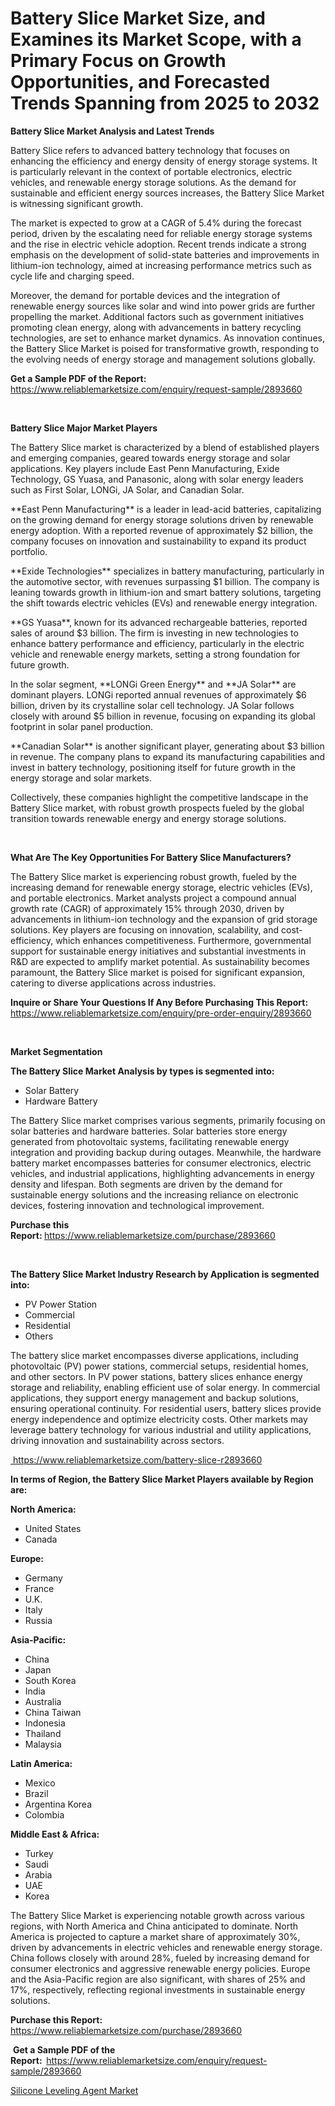 <p><h1>Battery Slice Market Size, and Examines its Market Scope, with a Primary Focus on Growth Opportunities, and Forecasted Trends Spanning from 2025 to 2032</h1></p><p><strong>Battery Slice Market Analysis and Latest Trends</strong></p>
<p><p>Battery Slice refers to advanced battery technology that focuses on enhancing the efficiency and energy density of energy storage systems. It is particularly relevant in the context of portable electronics, electric vehicles, and renewable energy storage solutions. As the demand for sustainable and efficient energy sources increases, the Battery Slice Market is witnessing significant growth.</p><p>The market is expected to grow at a CAGR of 5.4% during the forecast period, driven by the escalating need for reliable energy storage systems and the rise in electric vehicle adoption. Recent trends indicate a strong emphasis on the development of solid-state batteries and improvements in lithium-ion technology, aimed at increasing performance metrics such as cycle life and charging speed. </p><p>Moreover, the demand for portable devices and the integration of renewable energy sources like solar and wind into power grids are further propelling the market. Additional factors such as government initiatives promoting clean energy, along with advancements in battery recycling technologies, are set to enhance market dynamics. As innovation continues, the Battery Slice Market is poised for transformative growth, responding to the evolving needs of energy storage and management solutions globally.</p></p>
<p><strong>Get a Sample PDF of the Report:&nbsp;</strong> <a href="https://www.reliablemarketsize.com/enquiry/request-sample/2893660?utm_campaign=3365&utm_medium=2&utm_source=Github&utm_content=ia&utm_term=15032025&utm_id=battery-slice">https://www.reliablemarketsize.com/enquiry/request-sample/2893660</a></p>
<p>&nbsp;</p>
<p><strong>Battery Slice Major Market Players</strong></p>
<p><p>The Battery Slice market is characterized by a blend of established players and emerging companies, geared towards energy storage and solar applications. Key players include East Penn Manufacturing, Exide Technology, GS Yuasa, and Panasonic, along with solar energy leaders such as First Solar, LONGi, JA Solar, and Canadian Solar.</p><p>**East Penn Manufacturing** is a leader in lead-acid batteries, capitalizing on the growing demand for energy storage solutions driven by renewable energy adoption. With a reported revenue of approximately $2 billion, the company focuses on innovation and sustainability to expand its product portfolio.</p><p>**Exide Technologies** specializes in battery manufacturing, particularly in the automotive sector, with revenues surpassing $1 billion. The company is leaning towards growth in lithium-ion and smart battery solutions, targeting the shift towards electric vehicles (EVs) and renewable energy integration.</p><p>**GS Yuasa**, known for its advanced rechargeable batteries, reported sales of around $3 billion. The firm is investing in new technologies to enhance battery performance and efficiency, particularly in the electric vehicle and renewable energy markets, setting a strong foundation for future growth.</p><p>In the solar segment, **LONGi Green Energy** and **JA Solar** are dominant players. LONGi reported annual revenues of approximately $6 billion, driven by its crystalline solar cell technology. JA Solar follows closely with around $5 billion in revenue, focusing on expanding its global footprint in solar panel production.</p><p>**Canadian Solar** is another significant player, generating about $3 billion in revenue. The company plans to expand its manufacturing capabilities and invest in battery technology, positioning itself for future growth in the energy storage and solar markets.</p><p>Collectively, these companies highlight the competitive landscape in the Battery Slice market, with robust growth prospects fueled by the global transition towards renewable energy and energy storage solutions.</p></p>
<p>&nbsp;</p>
<p><strong>What Are The Key Opportunities For Battery Slice Manufacturers?</strong></p>
<p><p>The Battery Slice market is experiencing robust growth, fueled by the increasing demand for renewable energy storage, electric vehicles (EVs), and portable electronics. Market analysts project a compound annual growth rate (CAGR) of approximately 15% through 2030, driven by advancements in lithium-ion technology and the expansion of grid storage solutions. Key players are focusing on innovation, scalability, and cost-efficiency, which enhances competitiveness. Furthermore, governmental support for sustainable energy initiatives and substantial investments in R&D are expected to amplify market potential. As sustainability becomes paramount, the Battery Slice market is poised for significant expansion, catering to diverse applications across industries.</p></p>
<p><strong>Inquire or Share Your Questions If Any Before Purchasing This Report:</strong> <a href="https://www.reliablemarketsize.com/enquiry/pre-order-enquiry/2893660?utm_campaign=3365&utm_medium=2&utm_source=Github&utm_content=ia&utm_term=15032025&utm_id=battery-slice">https://www.reliablemarketsize.com/enquiry/pre-order-enquiry/2893660</a></p>
<p>&nbsp;</p>
<p><strong>Market Segmentation</strong></p>
<p><strong>The Battery Slice Market Analysis by types is segmented into:</strong></p>
<p><ul><li>Solar Battery</li><li>Hardware Battery</li></ul></p>
<p><p>The Battery Slice market comprises various segments, primarily focusing on solar batteries and hardware batteries. Solar batteries store energy generated from photovoltaic systems, facilitating renewable energy integration and providing backup during outages. Meanwhile, the hardware battery market encompasses batteries for consumer electronics, electric vehicles, and industrial applications, highlighting advancements in energy density and lifespan. Both segments are driven by the demand for sustainable energy solutions and the increasing reliance on electronic devices, fostering innovation and technological improvement.</p></p>
<p><strong>Purchase this Report:&nbsp;</strong><a href="https://www.reliablemarketsize.com/purchase/2893660?utm_campaign=3365&utm_medium=2&utm_source=Github&utm_content=ia&utm_term=15032025&utm_id=battery-slice">https://www.reliablemarketsize.com/purchase/2893660</a></p>
<p>&nbsp;</p>
<p><strong>The Battery Slice Market Industry Research by Application is segmented into:</strong></p>
<p><ul><li>PV Power Station</li><li>Commercial</li><li>Residential</li><li>Others</li></ul></p>
<p><p>The battery slice market encompasses diverse applications, including photovoltaic (PV) power stations, commercial setups, residential homes, and other sectors. In PV power stations, battery slices enhance energy storage and reliability, enabling efficient use of solar energy. In commercial applications, they support energy management and backup solutions, ensuring operational continuity. For residential users, battery slices provide energy independence and optimize electricity costs. Other markets may leverage battery technology for various industrial and utility applications, driving innovation and sustainability across sectors.</p></p>
<p><a href="https://www.reliablemarketsize.com/battery-slice-r2893660?utm_campaign=3365&utm_medium=2&utm_source=Github&utm_content=ia&utm_term=15032025&utm_id=battery-slice">&nbsp;https://www.reliablemarketsize.com/battery-slice-r2893660</a></p>
<p><strong>In terms of Region, the Battery Slice Market Players available by Region are:</strong></p>
<p>
    <p> <strong> North America: </strong>
        <ul>
            <li>United States</li>
            <li>Canada</li>
        </ul>
        </p> 
    <p> <strong> Europe: </strong>
        <ul>
            <li>Germany</li>
            <li>France</li>
            <li>U.K.</li>
            <li>Italy</li>
            <li>Russia</li>
        </ul>
        </p> 
    <p> <strong> Asia-Pacific: </strong>
        <ul>
            <li>China</li>
            <li>Japan</li>
            <li>South Korea</li>
            <li>India</li>
            <li>Australia</li>
            <li>China Taiwan</li>
            <li>Indonesia</li>
            <li>Thailand</li>
            <li>Malaysia</li>
        </ul>
        </p> 
    <p> <strong> Latin America: </strong>
        <ul>
            <li>Mexico</li>
            <li>Brazil</li>
            <li>Argentina Korea</li>
            <li>Colombia</li>
        </ul>
        </p> 
    <p> <strong> Middle East & Africa: </strong>
        <ul>
            <li>Turkey</li>
            <li>Saudi</li>
            <li>Arabia</li>
            <li>UAE</li>
            <li>Korea</li>
        </ul>
    </p>
    </p>
<p><p>The Battery Slice Market is experiencing notable growth across various regions, with North America and China anticipated to dominate. North America is projected to capture a market share of approximately 30%, driven by advancements in electric vehicles and renewable energy storage. China follows closely with around 28%, fueled by increasing demand for consumer electronics and aggressive renewable energy policies. Europe and the Asia-Pacific region are also significant, with shares of 25% and 17%, respectively, reflecting regional investments in sustainable energy solutions.</p></p>
<p><strong>Purchase this Report: </strong><a href="https://www.reliablemarketsize.com/purchase/2893660?utm_campaign=3365&utm_medium=2&utm_source=Github&utm_content=ia&utm_term=15032025&utm_id=battery-slice">https://www.reliablemarketsize.com/purchase/2893660</a></p>
<p>&nbsp;<strong>Get a Sample PDF of the Report:&nbsp;&nbsp;</strong><a href="https://www.reliablemarketsize.com/enquiry/request-sample/2893660?utm_campaign=3365&utm_medium=2&utm_source=Github&utm_content=ia&utm_term=15032025&utm_id=battery-slice">https://www.reliablemarketsize.com/enquiry/request-sample/2893660</a></p>
<p><strong></strong></p>
<p><p><a href="https://github.com/alejnaouare/Market-Research-Report-List-1/blob/main/silicone-leveling-agent-market.md?utm_campaign=3365&utm_medium=2&utm_source=Github&utm_content=ia&utm_term=15032025&utm_id=battery-slice">Silicone Leveling Agent Market</a></p></p>